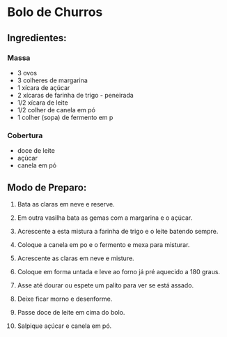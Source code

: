 # Bolo de Churros

## Ingredientes:
### Massa
 - 3 ovos
 - 3 colheres de margarina
 - 1 xícara de açúcar
 - 2 xícaras de farinha de trigo  - peneirada
 - 1/2 xícara de leite
 - 1/2 colher de canela em pó
 - 1 colher (sopa) de fermento em p
### Cobertura
 - doce de leite
 - açúcar
 - canela em pó

## Modo de Preparo:
1. Bata as claras em neve e reserve.

2. Em outra vasilha bata as gemas com a margarina e o açúcar.

3. Acrescente a esta mistura a farinha de trigo e o leite batendo sempre.

4. Coloque a canela em po e o fermento e mexa para misturar.

5. Acrescente as claras em neve e misture.

6. Coloque em forma untada e leve ao forno já pré aquecido a 180 graus.

7. Asse até dourar ou espete um palito para ver se está assado.

8. Deixe ficar morno e desenforme.

9. Passe doce de leite em cima do bolo.

10. Salpique açúcar e canela em pó.